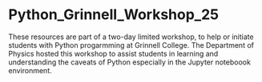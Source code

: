 # Python_Grinnell_Workshop_25
These resources are part of a two-day limited workshop, to help or initiate students with Python progarmming at Grinnell College. The Department of Physics hosted this workshop to assist students in learning and understanding the caveats of Python especially in the Jupyter noteboook environment.
